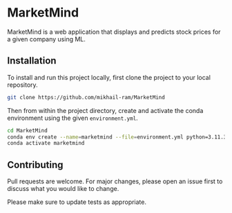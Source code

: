 # MarketMind

MarketMind is a web application that displays and predicts stock prices for a given company using ML.

## Installation

To install and run this project locally, first clone the project to your local repository.
```bash
git clone https://github.com/mikhail-ram/MarketMind
```

Then from within the project directory, create and activate the conda environment using the given ```environment.yml```.

```bash
cd MarketMind
conda env create --name=marketmind --file=environment.yml python=3.11.3
conda activate marketmind
```

## Contributing

Pull requests are welcome. For major changes, please open an issue first
to discuss what you would like to change.

Please make sure to update tests as appropriate.
